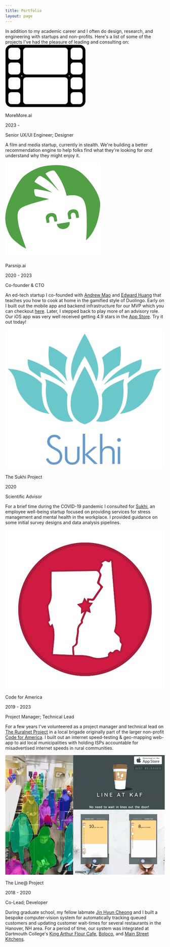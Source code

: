 ```yaml
---
title: Portfolio
layout: page
---
```


<div>In addition to my academic career and I often do design, research, and engineering with startups and non-profits. Here's a list of some of the projects I've had the pleasure of leading and consulting on:</div>

<div class="item not-prose">
  <div class="img-text">
    <div class="img-container">
      <img src="/assets/images/moremore_logo.png" alt="moremore.ai">
    </div>
    <div>
      <p class="name">MoreMore.ai</p>
      <p class="years">2023 - </p>
      <p class="role">Senior UX/UI Engineer; Designer</p>
    </div>
  </div>
  <p class="description">A film and media startup, currently in stealth. We're building a better recommendation engine to help folks find what they're looking for <em>and</em> understand why they might enjoy it.</p>
</div>

<div class="item not-prose">
<div class="img-text">
  <div class="img-container" >
  <img src="/assets/images/parnsip_logo.png" alt="parsnip.ai">
  </div>
  <div>
    <p class="name">Parsnip.ai</p>
    <p class="years">2020 - 2023</p>
    <p class="role">Co-founder & CTO</p>
  </div>
</div>
  <p class="description">An ed-tech startup I co-founded with <a class="link" href="https://www.andrewmao.net/">Andrew Mao</a> and <a class="link" href="https://www.linkedin.com/in/edward-w-huang/">Edward Huang</a> that teaches you how to cook at home in the gamified style of Duolingo. Early on I built out the mobile app and backend infrastructure for our MVP which you can checkout <a class="link" href="https://www.dropbox.com/scl/fi/wt8ktjf2pxh8uz1gmper1/parsnip.mp4?rlkey=qtl8cto0ryf01qc7hakh8nhdd&dl=0">here</a>. Later, I stepped back to play more of an advisory role. Our iOS app was very well received getting 4.9 stars in the <a class="link" href="https://apps.apple.com/us/app/parsnip-level-up-your-cooking/id1592325213?_branch_match_id=1208472994325309684&_branch_referrer=H4sIAAAAAAAAA8soKSkottLXL0gsKs7LLNBLLCjQy8nMy9ZPyS/Py8lPTAEKAAB24JCrJAAAAA%3D%3D">App Store</a>. Try it out today!</p>
</div>

<div class="item not-prose">
<div class="img-text">
  <div class="img-container">
    <img src="/assets/images/sukhi_logo.png" alt="sukhi" >
  </div>
  <div >
    <p class="name">The Sukhi Project</p>
    <p class="years">2020</p>
    <p class="role">Scientific Advisor</p>
  </div>
</div>
  <p class="description">For a brief time during the COVID-19 pandemic I consulted for <a class="link" href="https://www.thesukhiproject.com/">Sukhi</a>, an employee well-being startup focused on providing services for stress management and mental health in the workplace. I provided guidance on some initial survey designs and data analysis pipelines.</p>
</div>

<div class="item not-prose">
<div class="img-text">
  <div class="img-container">
    <img src="/assets/images/Code4UV_logo.png" alt="code4uv" >
  </div>
  <div class="not-prose">
    <p class="name">Code for America</p>
    <p class="years">2019 - 2023</p>
    <p class="role">Project Manager; Technical Lead</p>
  </div>
</div>
  <p class="description">For a few years I've volunteered as a project manager and technical lead on <a class="link" href="https://codeforuv.org/">The Ruralnet Project</a> in a local brigade originally part of the larger non-profit <a class="link" href="https://codeforamerica.org/">Code for America</a>. I built out an internet speed-testing &  geo-mapping web-app to aid local municipalities with holding ISPs accountable for misadvertised internet speeds in rural communities.</p>
</div>

<div class="item not-prose">
<div class="img-text">
  <div class="img-container">
    <img src="/assets/images/kaf_full.png" alt="lineatkaf" >
  </div>
  <div class="not-prose description">
    <p class="name">The Line@ Project</p>
    <p class="years">2018 - 2020</p>
    <p class="role">Co-Lead; Developer</p>
  </div>
</div>
  <p class="description">During graduate school, my fellow labmate <a class="link" href="https://jinhyuncheong.com/about/">Jin Hyun Cheong</a> and I built a bespoke computer-vision system for automatically tracking queued customers and updating customer wait-times for several restaurants in the Hanover, NH area. For a period of time, our system was integrated at Dartmouth College's <a class="link" href="https://www.kingarthurbaking.com/cafe-bakery-store">King Arthur Flour Cafe</a>, <a class="link" href="https://boloco.com/">Boloco</a>, and <a class="link" href="https://www.main-street-kitchens.com/">Main Street Kitchens</a>.</p>
</div>
